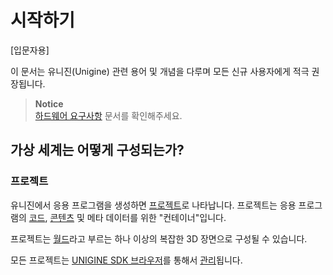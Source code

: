 # 시작하기
[입문자용]

이 문서는 유니진(Unigine) 관련 용어 및 개념을 다루며 모든 신규 사용자에게 적극 권장됩니다.

> <b>Notice</b>   
> [하드웨어 요구사항]() 문서를 확인해주세요.

## 가상 세계는 어떻게 구성되는가?

### 프로젝트

유니진에서 응용 프로그램을 생성하면 [프로젝트]()로 나타납니다. 프로젝트는 응용 프로그램의 [코드](), [콘텐츠]() 및 메타 데이터를 위한 "컨테이너"입니다.

프로젝트는 [월드]()라고 부르는 하나 이상의 복잡한 3D 장면으로 구성될 수 있습니다.

모든 프로젝트는 [UNIGINE SDK 브라우저]()를 통해서 [관리]()됩니다.
